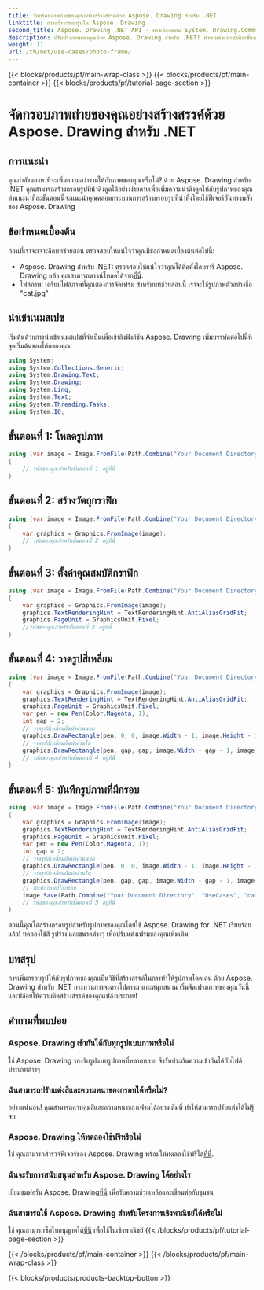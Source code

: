 ```yaml
---
title: จัดกรอบภาพถ่ายของคุณอย่างสร้างสรรค์ด้วย Aspose. Drawing สำหรับ .NET
linktitle: การสร้างกรอบรูปใน Aspose. Drawing
second_title: Aspose. Drawing .NET API - ทางเลือกแทน System. Drawing.Common
description: ปรับปรุงภาพของคุณด้วย Aspose. Drawing สำหรับ .NET! ทำตามคำแนะนำทีละขั้นตอนของเราเพื่อสร้างกรอบรูปที่สวยงามน่าทึ่ง สำรวจ Aspose. Drawing สำหรับ .NET ทันที!
weight: 11
url: /th/net/use-cases/photo-frame/
---
```


{{< blocks/products/pf/main-wrap-class >}}
{{< blocks/products/pf/main-container >}}
{{< blocks/products/pf/tutorial-page-section >}}

# จัดกรอบภาพถ่ายของคุณอย่างสร้างสรรค์ด้วย Aspose. Drawing สำหรับ .NET

## การแนะนำ
คุณกำลังมองหาที่จะเพิ่มความสง่างามให้กับภาพของคุณหรือไม่? ด้วย Aspose. Drawing สำหรับ .NET คุณสามารถสร้างกรอบรูปที่น่าดึงดูดได้อย่างง่ายดายเพื่อเพิ่มความน่าดึงดูดให้กับรูปภาพของคุณ คำแนะนำทีละขั้นตอนนี้จะแนะนำคุณตลอดกระบวนการสร้างกรอบรูปที่น่าทึ่งโดยใช้ฟีเจอร์อันทรงพลังของ Aspose. Drawing
## ข้อกำหนดเบื้องต้น
ก่อนที่เราจะเจาะลึกบทช่วยสอน ตรวจสอบให้แน่ใจว่าคุณมีข้อกำหนดเบื้องต้นต่อไปนี้:
-  Aspose. Drawing สำหรับ .NET: ตรวจสอบให้แน่ใจว่าคุณได้ติดตั้งไลบรารี Aspose. Drawing แล้ว คุณสามารถดาวน์โหลดได้จาก[ที่นี่](https://releases.aspose.com/drawing/net/).
- ไฟล์ภาพ: เตรียมไฟล์ภาพที่คุณต้องการจัดเฟรม สำหรับบทช่วยสอนนี้ เราจะใช้รูปภาพตัวอย่างชื่อ "cat.jpg"
## นำเข้าเนมสเปซ
เริ่มต้นด้วยการนำเข้าเนมสเปซที่จำเป็นเพื่อเข้าถึงฟังก์ชัน Aspose. Drawing เพิ่มบรรทัดต่อไปนี้ที่จุดเริ่มต้นของโค้ดของคุณ:
```csharp
using System;
using System.Collections.Generic;
using System.Drawing.Text;
using System.Drawing;
using System.Linq;
using System.Text;
using System.Threading.Tasks;
using System.IO;
```
## ขั้นตอนที่ 1: โหลดรูปภาพ
```csharp
using (var image = Image.FromFile(Path.Combine("Your Document Directory", "UseCases", "cat.jpg")))
{
    // รหัสของคุณสำหรับขั้นตอนที่ 1 อยู่ที่นี่
}
```
## ขั้นตอนที่ 2: สร้างวัตถุกราฟิก
```csharp
using (var image = Image.FromFile(Path.Combine("Your Document Directory", "UseCases", "cat.jpg")))
{
    var graphics = Graphics.FromImage(image);
    // รหัสของคุณสำหรับขั้นตอนที่ 2 อยู่ที่นี่
}
```
## ขั้นตอนที่ 3: ตั้งค่าคุณสมบัติกราฟิก
```csharp
using (var image = Image.FromFile(Path.Combine("Your Document Directory", "UseCases", "cat.jpg")))
{
    var graphics = Graphics.FromImage(image);
    graphics.TextRenderingHint = TextRenderingHint.AntiAliasGridFit;
    graphics.PageUnit = GraphicsUnit.Pixel;
    //รหัสของคุณสำหรับขั้นตอนที่ 3 อยู่ที่นี่
}
```
## ขั้นตอนที่ 4: วาดรูปสี่เหลี่ยม
```csharp
using (var image = Image.FromFile(Path.Combine("Your Document Directory", "UseCases", "cat.jpg")))
{
    var graphics = Graphics.FromImage(image);
    graphics.TextRenderingHint = TextRenderingHint.AntiAliasGridFit;
    graphics.PageUnit = GraphicsUnit.Pixel;
    var pen = new Pen(Color.Magenta, 1);
    int gap = 2;
    // วาดรูปสี่เหลี่ยมผืนผ้าด้านนอก
    graphics.DrawRectangle(pen, 0, 0, image.Width - 1, image.Height - 1);
    // วาดรูปสี่เหลี่ยมผืนผ้าด้านใน
    graphics.DrawRectangle(pen, gap, gap, image.Width - gap - 1, image.Height - gap - 1);
    // รหัสของคุณสำหรับขั้นตอนที่ 4 อยู่ที่นี่
}
```
## ขั้นตอนที่ 5: บันทึกรูปภาพที่มีกรอบ
```csharp
using (var image = Image.FromFile(Path.Combine("Your Document Directory", "UseCases", "cat.jpg")))
{
    var graphics = Graphics.FromImage(image);
    graphics.TextRenderingHint = TextRenderingHint.AntiAliasGridFit;
    graphics.PageUnit = GraphicsUnit.Pixel;
    var pen = new Pen(Color.Magenta, 1);
    int gap = 2;
    // วาดรูปสี่เหลี่ยมผืนผ้าด้านนอก
    graphics.DrawRectangle(pen, 0, 0, image.Width - 1, image.Height - 1);
    // วาดรูปสี่เหลี่ยมผืนผ้าด้านใน
    graphics.DrawRectangle(pen, gap, gap, image.Width - gap - 1, image.Height - gap - 1);
    // บันทึกภาพที่ใส่กรอบ
    image.Save(Path.Combine("Your Document Directory", "UseCases", "cat_with_honor_out.jpg"));
    // รหัสของคุณสำหรับขั้นตอนที่ 5 อยู่ที่นี่
}
```
ตอนนี้คุณได้สร้างกรอบรูปสำหรับรูปภาพของคุณโดยใช้ Aspose. Drawing for .NET เรียบร้อยแล้ว! ทดลองใช้สี รูปร่าง และขนาดต่างๆ เพื่อปรับแต่งเฟรมของคุณเพิ่มเติม
## บทสรุป
การเพิ่มกรอบรูปให้กับรูปภาพของคุณเป็นวิธีที่สร้างสรรค์ในการทำให้รูปภาพโดดเด่น ด้วย Aspose. Drawing สำหรับ .NET กระบวนการจะตรงไปตรงมาและสนุกสนาน เริ่มจัดเฟรมภาพของคุณวันนี้และปล่อยให้ความคิดสร้างสรรค์ของคุณเปล่งประกาย!
## คำถามที่พบบ่อย
### Aspose. Drawing เข้ากันได้กับทุกรูปแบบภาพหรือไม่
ใช่ Aspose. Drawing รองรับรูปแบบรูปภาพที่หลากหลาย จึงรับประกันความเข้ากันได้กับไฟล์ประเภทต่างๆ
### ฉันสามารถปรับแต่งสีและความหนาของกรอบได้หรือไม่?
อย่างแน่นอน! คุณสามารถควบคุมสีและความหนาของเฟรมได้อย่างเต็มที่ ทำให้สามารถปรับแต่งได้ไม่รู้จบ
### Aspose. Drawing ให้ทดลองใช้ฟรีหรือไม่
 ใช่ คุณสามารถสำรวจฟีเจอร์ของ Aspose. Drawing พร้อมให้ทดลองใช้ฟรีได้[ที่นี่](https://releases.aspose.com/).
### ฉันจะรับการสนับสนุนสำหรับ Aspose. Drawing ได้อย่างไร
 เยี่ยมชมฟอรั่ม Aspose. Drawing[ที่นี่](https://forum.aspose.com/c/diagram/17) เพื่อรับความช่วยเหลือและเชื่อมต่อกับชุมชน
### ฉันสามารถใช้ Aspose. Drawing สำหรับโครงการเชิงพาณิชย์ได้หรือไม่
 ใช่ คุณสามารถซื้อใบอนุญาตได้[ที่นี่](https://purchase.aspose.com/buy) เพื่อใช้ในเชิงพาณิชย์
{{< /blocks/products/pf/tutorial-page-section >}}

{{< /blocks/products/pf/main-container >}}
{{< /blocks/products/pf/main-wrap-class >}}

{{< blocks/products/products-backtop-button >}}
